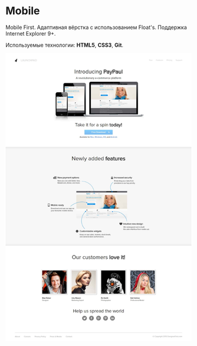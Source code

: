 # Mobile

Mobile First. Адаптивная вёрстка с использованием Float's. Поддержка Internet Explorer 9+.

Используемые технологии: **HTML5**, **CSS3**, **Git**.

![Mobile - Entire-Page](mobile.jpg)